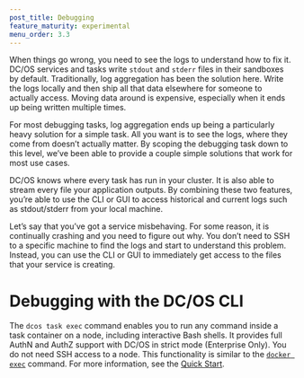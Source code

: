 ```yaml
---
post_title: Debugging
feature_maturity: experimental
menu_order: 3.3
---
```


When things go wrong, you need to see the logs to understand how to fix it. DC/OS services and tasks write `stdout` and `stderr` files in their sandboxes by default. Traditionally, log aggregation has been the solution here. Write the logs locally and then ship all that data elsewhere for someone to actually access. Moving data around is expensive, especially when it ends up being written multiple times.

For most debugging tasks, log aggregation ends up being a particularly heavy solution for a simple task. All you want is to see the logs, where they come from doesn’t actually matter. By scoping the debugging task down to this level, we’ve been able to provide a couple simple solutions that work for most use cases.

DC/OS knows where every task has run in your cluster. It is also able to stream every file your application outputs. By combining these two features, you’re able to use the CLI or GUI to access historical and current logs such as stdout/stderr from your local machine.

Let’s say that you’ve got a service misbehaving. For some reason, it is continually crashing and you need to figure out why. You don’t need to SSH to a specific machine to find the logs and start to understand this problem. Instead, you can use the CLI or GUI to immediately get access to the files that your service is creating.

<!-- Fork a Process Inside a Mesos Container, stream its output (OSS) -->
<!-- Support Optional Stream of STDIN to Forked Process (OSS) -->
<!-- Support Optional Pseudo-Teletype for Forked Process (OSS) -->
<!-- Secure the the Debugging API with Fine Grained Auth (Enterprise) -->

# Debugging with the DC/OS CLI

The `dcos task exec` command enables you to run any command inside a task container on a node, including interactive Bash shells. It provides full AuthN and AuthZ support with DC/OS in strict mode (Enterprise Only). You do not need SSH access to a node. This functionality is similar to the [`docker exec`](https://docs.docker.com/engine/reference/commandline/exec/) command. For more information, see the [Quick Start](/docs/1.9/administration/debugging/quickstart/).
